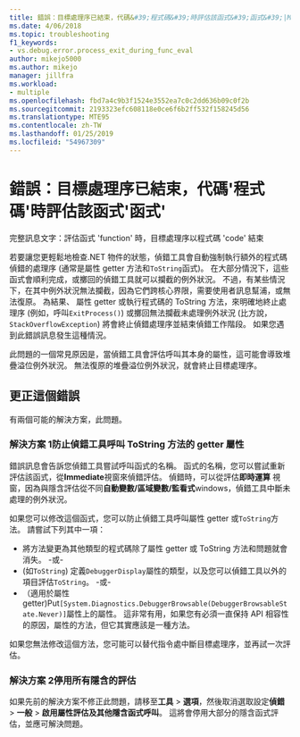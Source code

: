 ```yaml
---
title: 錯誤：目標處理序已結束，代碼&#39;程式碼&#39;時評估該函式&#39;函式&#39;|Microsoft Docs
ms.date: 4/06/2018
ms.topic: troubleshooting
f1_keywords:
- vs.debug.error.process_exit_during_func_eval
author: mikejo5000
ms.author: mikejo
manager: jillfra
ms.workload:
- multiple
ms.openlocfilehash: fbd7a4c9b3f1524e3552ea7c0c2dd636b09c0f2b
ms.sourcegitcommit: 2193323efc608118e0ce6f6b2ff532f158245d56
ms.translationtype: MTE95
ms.contentlocale: zh-TW
ms.lasthandoff: 01/25/2019
ms.locfileid: "54967309"
---
```

# <a name="error-the-target-process-exited-with-code-39code39-while-evaluating-the-function-39function39"></a>錯誤：目標處理序已結束，代碼&#39;程式碼&#39;時評估該函式&#39;函式&#39;

完整訊息文字：評估函式 'function' 時，目標處理序以程式碼 'code' 結束

若要讓您更輕鬆地檢查.NET 物件的狀態，偵錯工具會自動強制執行額外的程式碼偵錯的處理序 (通常是屬性 getter 方法和`ToString`函式)。 在大部分情況下，這些函式會順利完成，或擲回的偵錯工具就可以攔截的例外狀況。 不過，有某些情況下，在其中例外狀況無法攔截，因為它們跨核心界限，需要使用者訊息幫浦，或無法復原。 為結果、 屬性 getter 或執行程式碼的 ToString 方法，來明確地終止處理序 (例如，呼叫`ExitProcess()`) 或擲回無法攔截未處理例外狀況 (比方說， `StackOverflowException`) 將會終止偵錯處理序並結束偵錯工作階段。 如果您遇到此錯誤訊息發生這種情況。
 
此問題的一個常見原因是，當偵錯工具會評估呼叫其本身的屬性，這可能會導致堆疊溢位例外狀況。 無法復原的堆疊溢位例外狀況，就會終止目標處理序。
 
## <a name="to-correct-this-error"></a>更正這個錯誤
 
有兩個可能的解決方案，此問題。
 
### <a name="solution-1-prevent-the-debugger-from-calling-the-getter-property-or-tostring-method"></a>解決方案 1防止偵錯工具呼叫 ToString 方法的 getter 屬性 

錯誤訊息會告訴您偵錯工具嘗試呼叫函式的名稱。 函式的名稱，您可以嘗試重新評估該函式，從**Immediate**視窗來偵錯評估。 偵錯時，可以從評估**即時運算** 視窗，因為與隱含評估從不同**自動變數/區域變數/監看式**windows，偵錯工具中斷未處理的例外狀況。

如果您可以修改這個函式，您可以防止偵錯工具呼叫屬性 getter 或`ToString`方法。 請嘗試下列其中一項：
 
* 將方法變更為其他類型的程式碼除了屬性 getter 或 ToString 方法和問題就會消失。
    -或-
* (如`ToString`) 定義`DebuggerDisplay`屬性的類型，以及您可以偵錯工具以外的項目評估`ToString`。
    -或-
* （適用於屬性 getter)Put`[System.Diagnostics.DebuggerBrowsable(DebuggerBrowsableState.Never)]`屬性上的屬性。 這非常有用，如果您有必須一直保持 API 相容性的原因，屬性的方法，但它其實應該是一種方法。

如果您無法修改這個方法，您可能可以替代指令處中斷目標處理序，並再試一次評估。
 
### <a name="solution-2-disable-all-implicit-evaluation"></a>解決方案 2停用所有隱含的評估
 
如果先前的解決方案不修正此問題，請移至**工具** > **選項**，然後取消選取設定**偵錯** >  **一般** > **啟用屬性評估及其他隱含函式呼叫**。 這將會停用大部分的隱含函式評估，並應可解決問題。
